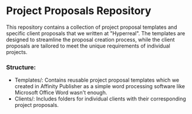 # Project Proposals Repository
This repository contains a collection of project proposal templates and specific client proposals that we written at "Hyperreal". The templates are designed to streamline the proposal creation process, while the client proposals are tailored to meet the unique requirements of individual projects.

### Structure:

-  Templates/: Contains reusable project proposal templates which we created in Affinity Publisher as a simple word processing software like Microsoft Office Word wasn't enough.
-  Clients/: Includes folders for individual clients with their corresponding project proposals.
